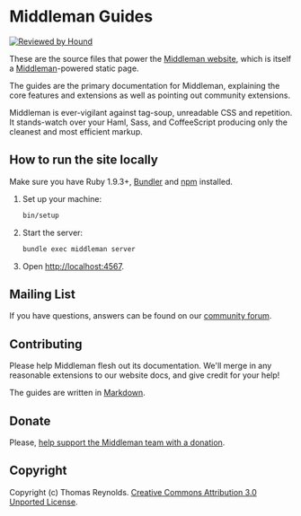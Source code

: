 Middleman Guides
================

[![Reviewed by Hound](https://img.shields.io/badge/Reviewed_by-Hound-8E64B0.svg)](https://houndci.com)

These are the source files that power the [Middleman website](https://middlemanapp.com/),
which is itself a [Middleman](https://github.com/middleman/middleman)-powered static page.

The guides are the primary documentation for Middleman, explaining the core features and extensions as well as pointing out community extensions.

Middleman is ever-vigilant against tag-soup, unreadable CSS and repetition. It stands-watch
over your Haml, Sass, and CoffeeScript producing only the cleanest and most efficient
markup.

## How to run the site locally

Make sure you have Ruby 1.9.3+, [Bundler] and [npm] installed.

1. Set up your machine:

    ```bash
    bin/setup
    ```

1. Start the server:

    ```bash
    bundle exec middleman server
    ```

1. Open <http://localhost:4567>.

[Bundler]: http://bundler.io/
[npm]: https://docs.npmjs.com/

## Mailing List

If you have questions, answers can be found on our [community  forum](http://forum.middlemanapp.com/).

## Contributing

Please help Middleman flesh out its documentation. We'll merge in any reasonable
extensions to our website docs, and give credit for your help!

The guides are written in [Markdown](http://daringfireball.net/projects/markdown/).

## Donate

Please, [help support the Middleman team with a donation](https://plasso.co/s/4dXbHBorC3).

## Copyright

Copyright (c) Thomas Reynolds. [Creative Commons Attribution 3.0 Unported License](http://creativecommons.org/licenses/by/3.0/).
